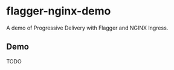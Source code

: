 # flagger-nginx-demo

A demo of Progressive Delivery with Flagger and NGINX Ingress.


## Demo

TODO
